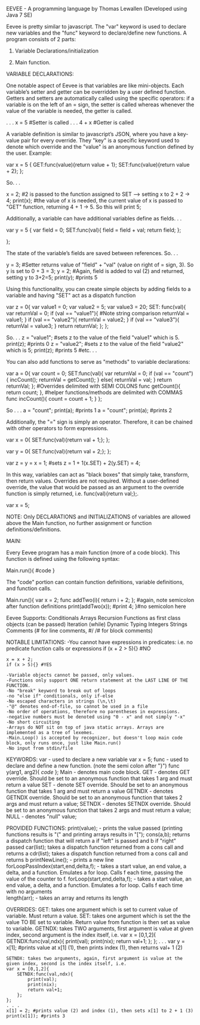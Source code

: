 EEVEE - A programming language by Thomas Lewallen
(Developed using Java 7 SE)

Eevee is pretty similar to javascript. The "var" keyword is used to declare new variables and the "func" keyword to declare/define new functions. A program consists of 2 parts:

1. Variable Declarations/initialization

2. Main function.


VARIABLE DECLARATIONS:

One notable aspect of Eevee is that variables are like mini-objects. Each variable’s setter and getter can be overridden by a user defined function. Getters and setters are automatically called using the specific operators: if a variable is on the left of an = sign, the setter is called whereas whenever the value of the variable is needed, the getter is called.

. . . x = 5 #Setter is called
. . . 4 + x #Getter is called

A variable definition is similar to javascript’s JSON, where you have a key-value pair for every override. They "key" is a specific keyword used to denote which override and the "value" is an anonymous function defined by the user. Example:

var x = 5 {
	GET:func(value){return value + 1};
	SET:func(value){return value + 2};
};

So. . . 

x = 2;      #2 is passed to the function assigned to SET —> setting x to 2 + 2 -> 4;
print(x);   #the value of x is needed, the current value of x is passed to "GET" function, returning 4 + 1 -> 5. So this will print 5;

Additionally, a variable can have additional variables define as fields. . .

var y = 5 {
	var field = 0;
	SET:func(val){
		field = field + val;
		return field;
	};
	
};

The state of the variable’s fields are saved between references. So. . .

y = 3; #Setter returns value of "field" + "val" (value on right of = sign, 3). So y is set to 0 + 3 = 3;
y = 2; #Again, field is added to val (2) and returned, setting y to 3+2=5;
print(y); #prints 5

Using this functionality, you can create simple objects by adding fields to a variable and having "SET" act as a dispatch function

var z = 0{
	var value1 = 0;
	var value2 = 5;
	var value3 = 20;
	SET: func(val){
		var returnVal = 0;
		if (val == "value1"){ #Note string comparison
			returnVal = value1;
		}
		if (val == "value2"){
			returnVal = value2;
		}
		if (val == "value3"){
			returnVal = value3;
		}
		return returnVal;
	};
};

So. . .
z = "value1"; #sets z to the value of the field "value1" which is 5.
print(z); #prints 0
z = "value2"; #sets z to the value of the field "value2" which is 5;
print(z); #prints 5
#etc. . .

You can also add functions to serve as "methods" to variable declarations:

var a = 0{
	var count = 0;
	SET:func(val){
		var returnVal = 0;
		if (val == "count"){
			incCount();
			returnVal = getCount();
		}
		else{
			returnVal = val;
		}
		return returnVal;
	}; #Overrides delimited with SEMI COLONS
	func getCount(){
		return count;
	}, #helper functions/methods are delimited with COMMAS
	func incCount(){
		count = count + 1;
	}
};

So . . .
a = "count";
print(a); #prints 1
a = "count";
print(a); #prints 2
	
Additionally, the "=" sign is simply an operator. Therefore, it can be chained with other operators to form expressions.

var x = 0{
	SET:func(val){return val + 1;};
};

var y = 0{
	SET:func(val){return val + 2;};
};

var z = y = x = 1; #sets z = 1 + 1(x.SET) + 2(y.SET) = 4;

In this way, variables can act as "black boxes" that simply take, transform, then return values. Overrides are not required. Without a user-defined override, the value that would be passed as an argument to the override function is simply returned, i.e. func(val){return val;};.

var x = 5;

NOTE: Only DECLARATIONS and INITIALIZATIONS of variables are allowed above the Main function, no further assignment or function definitions/definitions. 


MAIN:

Every Eevee program has a main function (more of a code block). This function is defined using the following syntax:

Main.run(){
	#code
}

The "code" portion can contain function definitions, variable definitions, and function calls. 

Main.run(){
	var x = 2;
	func addTwo(i){
		return i + 2;
	}; #again, note semicolon after function definitions
	print(addTwo(x)); #print 4;
}#no semicolon here

Eevee Supports:
	Conditionals
	Arrays
	Recursion 
	Functions as first class objects (can be passed)
	Iteration (while)
	Dynamic Typing
	Integers
	Strings
	Comments (# for line comments, #/ /# for block comments)

NOTABLE LIMITATIONS:
	-You cannot have expressions in predicates: i.e. no predicate function calls or expressions
	if (x + 2 > 5){} #NO
	
	x = x + 2;
	if (x > 5){} #YES

	-Variable objects cannot be passed, only values.
	-Functions only support ONE return statement at the LAST LINE OF THE FUNCTION.
	-No "break" keyword to break out of loops
	-no "else if" conditionals, only if-else
	-No escaped characters in strings (\n,\t)
	-"@" denotes end-of-file, so cannot be used in a file
	-No order of operations, therefore no parentheses in expressions. 
	-negative numbers must be denoted using "0 - x" and not simply "-x"
	-No short circuiting
	-Arrays do NOT sit on top of java static arrays. Arrays are implemented as a tree of lexemes. 
	-Main.Loop() is accepted by recognizer, but doesn't loop main code block, only runs once, just like Main.run()
	-No input from stdin/file
	

KEYWORDS:
	var - used to declare a new variable
		var x = 5;
	func - used to declare and define a new function. (note the semi colon after "}")
		func y(arg1, arg2){ *code* }; 
	Main - denotes main code block.
	GET - denotes GET override. Should be set to an anonymous function that takes 1 arg and must return a value
	SET - denote SET override. Should be set to an anonymous function that takes 1 arg and must return a value
	GETNDX - denotes GETNDX override. Should be set to an anonymous function that takes 2 args and must return a value;
	SETNDX - denotes SETNDX override. Should be set to an anonymous function that takes 2 args and must return a value;
	NULL - denotes "null" value;
	
PROVIDED FUNCTIONS:
	print(value); - prints the value passed (printing functions results is "(" and printing arrays results in "[");
	cons(a,b); returns a dispatch function that will return a if "left" is passed and b if "right" passed
	car(list); takes a dispatch function returned from a cons call and returns a
	cdr(list); takes a dispatch function returned from a cons call and returns b
	printNewLine(); - prints a new line
	forLoopPassIndex(start,end,delta,f); - takes a start value, an end value, a delta, and a function. Emulates a for loop. Calls f each time, passing the value of the counter to f.
	forLoop(start,end,delta,f); - takes a start value, an end value, a delta, and a function. Emulates a for loop. Calls f each time with no arguments 	
	length(arr); - takes an array and returns its length
	

OVERRIDES:
	GET: takes one argument which is set to current value of variable. Must return a value.
	SET: takes one argument which is set the the value TO BE set to variable. Return value from function is then set as value to variable. 
	GETNDX: takes TWO arguments, first argument is value at given index, second argument is the index itself, i.e.
	var x = [0,1,2]{
		GETNDX:func(val,ndx){
			print(val); 
			print(nix);
			return val+1;
		};
	};
	. . .
	var y = x[1]; #prints value at x[1] (1), then prints index (1), then returns val+ 1 (2)

	SETNDX: takes two arguments, again, first argument is value at the given index, second is the index itself, i.e.
	var x = [0,1,2]{
		SETNDX:func(val,ndx){
			print(val);
			print(nix);
			return val+1;
		};
	};
	. . .
	x[1] = 2; #prints value (2) and index (1), then sets x[1] to 2 + 1 (3)
	print(x[1]); #prints 3


			
	